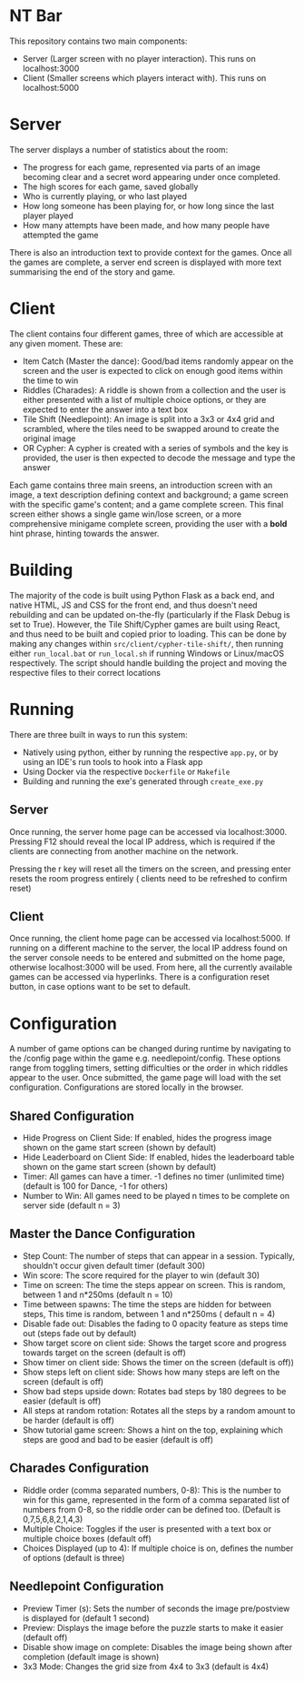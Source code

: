 # NT Bar

This repository contains two main components:

- Server (Larger screen with no player interaction). This runs on localhost:3000
- Client (Smaller screens which players interact with). This runs on localhost:5000

# Server

The server displays a number of statistics about the room:

- The progress for each game, represented via parts of an image becoming clear and a secret word appearing under once
  completed.
- The high scores for each game, saved globally
- Who is currently playing, or who last played
- How long someone has been playing for, or how long since the last player played
- How many attempts have been made, and how many people have attempted the game

There is also an introduction text to provide context for the games. Once all the games are complete, a server end
screen is displayed with more text summarising the end of the story and game.

# Client

The client contains four different games, three of which are accessible at any given moment. These are:

- Item Catch (Master the dance): Good/bad items randomly appear on the screen and the user is expected to click on
  enough good items within the time to win
- Riddles (Charades): A riddle is shown from a collection and the user is either presented with a list of multiple
  choice options, or they are expected to enter the answer into a text box
- Tile Shift (Needlepoint): An image is split into a 3x3 or 4x4 grid and scrambled, where the tiles need to be swapped
  around to create the original image
- OR Cypher: A cypher is created with a series of symbols and the key is provided, the user is then expected to decode
  the message and type the answer

Each game contains three main sreens, an introduction screen with an image, a text description defining context and
background; a game screen with the specific game's content; and a game complete screen. This final screen either shows a
single game win/lose screen, or a more comprehensive minigame complete screen, providing the user with a **bold** hint
phrase, hinting towards the answer.

# Building

The majority of the code is built using Python Flask as a back end, and native HTML, JS and CSS for the front end, and
thus doesn't need rebuilding and can be updated on-the-fly (particularly if the Flask Debug is set
to True). However, the Tile Shift/Cypher games are built using React, and thus need to be built and copied prior to
loading. This can be done by making any changes within `src/client/cypher-tile-shift/`, then running
either `run_local.bat` or `run_local.sh` if running Windows or Linux/macOS respectively. The script should handle
building the project and moving the respective files to their correct locations

# Running

There are three built in ways to run this system:

- Natively using python, either by running the respective `app.py`, or by using an IDE's run tools to hook into a Flask
  app
- Using Docker via the respective `Dockerfile` or `Makefile`
- Building and running the exe's generated through `create_exe.py`

## Server

Once running, the server home page can be accessed via localhost:3000. Pressing F12 should reveal the local IP address,
which is required if the clients are connecting from another machine on the network.

Pressing the r key will reset all the timers on the screen, and pressing enter resets the room progress entirely (
clients need to be refreshed to confirm reset)

## Client

Once running, the client home page can be accessed via localhost:5000. If running on a different machine to the server,
the local IP address found on the server console needs to be entered and submitted on the home page, otherwise
localhost:3000 will be used. From here, all the currently available games can be accessed via hyperlinks. There is a
configuration reset button, in case options want to be set to default.

# Configuration

A number of game options can be changed during runtime by navigating to the /config page within the game e.g.
needlepoint/config. These options range from toggling timers, setting difficulties or the order in which riddles appear
to the user. Once submitted, the game page will load with the set configuration. Configurations are stored locally in
the browser.

## Shared Configuration

- Hide Progress on Client Side: If enabled, hides the progress image shown on the game start screen (shown by default)
- Hide Leaderboard on Client Side: If enabled, hides the leaderboard table shown on the game start screen (shown by
  default)
- Timer: All games can have a timer. -1 defines no timer (unlimited time) (default is 100 for Dance, -1 for others)
- Number to Win: All games need to be played n times to be complete on server side (default n = 3)

## Master the Dance Configuration

- Step Count: The number of steps that can appear in a session. Typically, shouldn't occur given default timer (default
    300)
- Win score: The score required for the player to win (default 30)
- Time on screen: The time the steps appear on screen. This is random, between 1 and n*250ms (default n = 10)
- Time between spawns: The time the steps are hidden for between steps, This time is random, between 1 and n*250ms (
  default n = 4)
- Disable fade out: Disables the fading to 0 opacity feature as steps time out (steps fade out by default)
- Show target score on client side: Shows the target score and progress towards target on the screen (default is off)
- Show timer on client side: Shows the timer on the screen (default is off))
- Show steps left on client side: Shows how many steps are left on the screen (default is off)
- Show bad steps upside down: Rotates bad steps by 180 degrees to be easier (default is off)
- All steps at random rotation: Rotates all the steps by a random amount to be harder (default is off)
- Show tutorial game screen: Shows a hint on the top, explaining which steps are good and bad to be easier (default is
  off)

## Charades Configuration

- Riddle order (comma separated numbers, 0-8): This is the number to win for this game, represented in the form of a
  comma separated list of numbers from 0-8, so the riddle order can be defined too. (Default is 0,7,5,6,8,2,1,4,3)
- Multiple Choice: Toggles if the user is presented with a text box or multiple choice boxes (default off)
- Choices Displayed (up to 4): If multiple choice is on, defines the number of options (default is three)

## Needlepoint Configuration

- Preview Timer (s): Sets the number of seconds the image pre/postview is displayed for (default 1 second)
- Preview: Displays the image before the puzzle starts to make it easier (default off)
- Disable show image on complete: Disables the image being shown after completion (default image is shown)
- 3x3 Mode: Changes the grid size from 4x4 to 3x3 (default is 4x4)